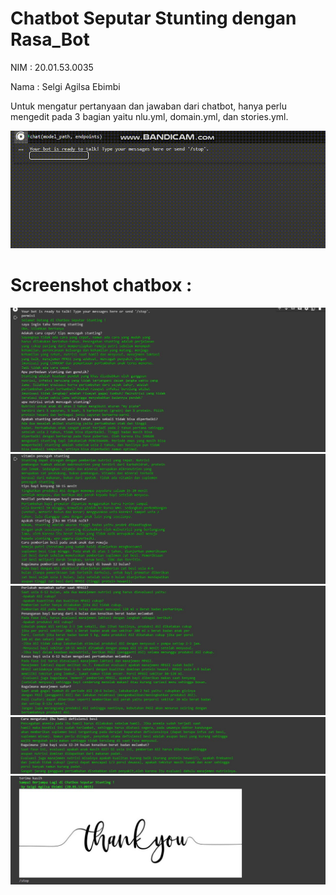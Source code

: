 # Chatbot Seputar Stunting dengan Rasa_Bot
NIM : 20.01.53.0035 

Nama : Selgi Agilsa Ebimbi

Untuk mengatur pertanyaan dan jawaban dari chatbot, hanya perlu mengedit pada 3 bagian yaitu nlu.yml, domain.yml, dan stories.yml.



![Tampilan](https://github.com/SelgiAgilsa/Chatbox-Stunting/blob/main/images/coba.gif)

# Screenshot chatbox :
![Tampilan](https://github.com/SelgiAgilsa/Chatbox-Stunting/blob/main/images/stunting1.JPG)
![Tampilan](https://github.com/SelgiAgilsa/Chatbox-Stunting/blob/main/images/stunting2.JPG)
![Tampilan](https://github.com/SelgiAgilsa/Chatbox-Stunting/blob/main/images/stunting3.JPG)
![Tampilan](https://github.com/SelgiAgilsa/Chatbox-Stunting/blob/main/images/stunting4.JPG)
![Tampilan](https://github.com/SelgiAgilsa/Chatbox-Stunting/blob/main/images/stunting5.JPG)

